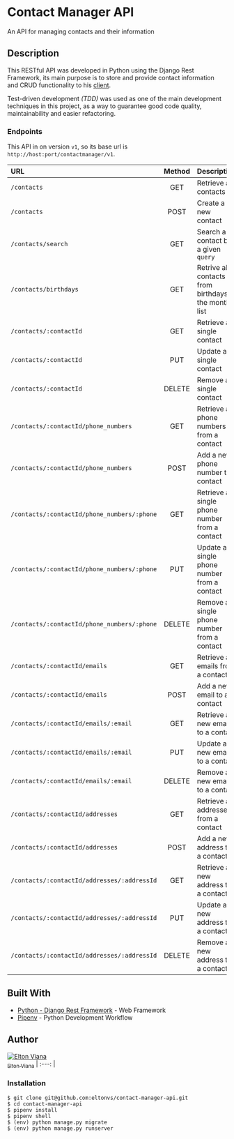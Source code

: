 # Contact Manager API

An API for managing contacts and their information

## Description

This RESTful API was developed in Python using the Django Rest Framework, its main purpose is to store and provide contact information and CRUD functionality to his [client](https://github.com/eltonvs/contact-manager-client).

Test-driven development *(TDD)* was used as one of the main development techniques in this project, as a way to guarantee good code quality, maintainability and easier refactoring.

### Endpoints

This API in on version `v1`, so its base url is `http://host:port/contactmanager/v1`.

| URL | Method | Description |
| :-- | :----: | :---------- |
| `/contacts` | GET | Retrieve all contacts |
| `/contacts` | POST | Create a new contact |
| `/contacts/search` | GET | Search a contact by a given `query` |
| `/contacts/birthdays` | GET | Retrive all contacts from birthdays of the month list |
| `/contacts/:contactId` | GET | Retrieve a single contact |
| `/contacts/:contactId` | PUT | Update a single contact |
| `/contacts/:contactId` | DELETE | Remove a single contact |
| `/contacts/:contactId/phone_numbers` | GET | Retrieve all phone numbers from a contact |
| `/contacts/:contactId/phone_numbers` | POST | Add a new phone number to a contact |
| `/contacts/:contactId/phone_numbers/:phone` | GET | Retrieve a single phone number from a contact |
| `/contacts/:contactId/phone_numbers/:phone` | PUT | Update a single phone number from a contact |
| `/contacts/:contactId/phone_numbers/:phone` | DELETE | Remove a single phone number from a contact |
| `/contacts/:contactId/emails` | GET | Retrieve all emails from a contact |
| `/contacts/:contactId/emails` | POST | Add a new email to a contact |
| `/contacts/:contactId/emails/:email` | GET | Retrieve a new email to a contact |
| `/contacts/:contactId/emails/:email` | PUT | Update a new email to a contact |
| `/contacts/:contactId/emails/:email` | DELETE | Remove a new email to a contact |
| `/contacts/:contactId/addresses` | GET | Retrieve all addresses from a contact |
| `/contacts/:contactId/addresses` | POST | Add a new address to a contact |
| `/contacts/:contactId/addresses/:addressId` | GET | Retrieve a new address to a contact |
| `/contacts/:contactId/addresses/:addressId` | PUT | Update a new address to a contact |
| `/contacts/:contactId/addresses/:addressId` | DELETE | Remove a new address to a contact |


## Built With

* [Python - Django Rest Framework](https://www.django-rest-framework.org/)  - Web Framework
* [Pipenv](https://docs.pipenv.org/) - Python Development Workflow

## Author

[![Elton Viana](https://avatars.githubusercontent.com/eltonvs?s=100)<br /><sub>Elton Viana</sub>](https://github.com/eltonvs) 
| :---: | 

### Installation

```shell
$ git clone git@github.com:eltonvs/contact-manager-api.git
$ cd contact-manager-api
$ pipenv install
$ pipenv shell
$ (env) python manage.py migrate
$ (env) python manage.py runserver
```
